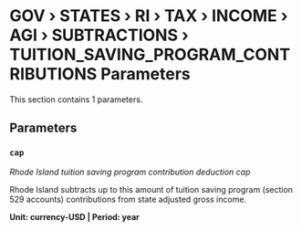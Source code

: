 # GOV › STATES › RI › TAX › INCOME › AGI › SUBTRACTIONS › TUITION_SAVING_PROGRAM_CONTRIBUTIONS Parameters

This section contains 1 parameters.

## Parameters

### `cap`
*Rhode Island tuition saving program contribution deduction cap*

Rhode Island subtracts up to this amount of tuition saving program (section 529 accounts) contributions from state adjusted gross income.

**Unit: currency-USD | Period: year**

